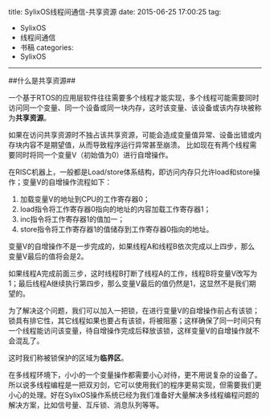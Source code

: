 title: SylixOS线程间通信-共享资源
date: 2015-06-25 17:00:25
tag: 
- SylixOS 
- 线程间通信
- 书稿
categories: 
- SylixOS 
---

##什么是共享资源##

一个基于RTOS的应用层软件往往需要多个线程才能实现，多个线程可能需要同时访问同一个变量、同一个设备或同一块内存，这时该变量、该设备或该内存块被称为**共享资源**。

如果在访问共享资源时不独占该共享资源，可能会造成变量值异常、设备出错或内存块内容不是期望值，从而导致程序运行异常甚至崩溃。
比如现在有两个线程需要同时将同一个变量V（初始值为0）进行自增操作。

在RISC机器上，一般都是Load/store体系结构，即访问内存只允许load和store操作；变量V的自增操作流程如下：

1.	加载变量V的地址到CPU的工作寄存器0；
2.	load指令将工作寄存器0指向的地址的内容加载工作寄存器1； 
3.	inc指令将工作寄存器1的值加一；
4.	store指令将工作寄存器1的值储存到工作寄存器0指向的地址。

变量V的自增操作不是一步完成的，如果线程A和线程B依次完成以上四步，那么变量V最后的值将会是2。

如果线程A完成前面三步，这时线程B打断了线程A的工作，线程B将变量V改写为1；最后线程A继续执行第四步，那么变量V最后的值仍然是1，这显然不是我们期望的。

为了解决这个问题，我们可以加入一把锁，在进行变量V的自增操作前占有该锁；锁具有排它性，其它线程如果也要占有该锁，将被阻塞；这样确保了同一时间只有一个线程能访问该变量，待自增操作完成后释放该锁，这样变量V的自增操作就不会混乱了。

这时我们称被锁保护的区域为**临界区**。

在多线程环境下，小小的一个变量操作都需要小心对待，更不用说复杂的设备了。所以说多线程编程是一把双刃剑，它可以使用我们的程序更易实现，但需要我们更小心的处理。好在SylixOS操作系统已经为我们准备好大量解决多线程编程问题的解决方案，比如信号量、互斥锁、消息队列等等。
